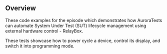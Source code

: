 ## Overview
These code examples for the episode which demonstrates how AuroraTests can automate System Under Test (SUT) lifecycle management using external hardware control - RelayBox.

These tests showcase how to power cycle a device, control its display, and switch it into programming mode.